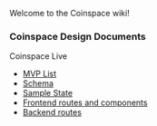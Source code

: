 Welcome to the Coinspace wiki!

### Coinspace Design  Documents

Coinspace Live

* [MVP List](https://github.com/Kyle01/Coinspace/wiki/MVP-list)
* [Schema](https://github.com/Kyle01/Coinspace/wiki/Schema)
* [Sample State](https://github.com/Kyle01/Coinspace/wiki/Sample-State)
* [Frontend routes and components](https://github.com/Kyle01/Coinspace/wiki/Frontend-Routes)
* [Backend routes](https://github.com/Kyle01/Coinspace/wiki/Backend-routes)
